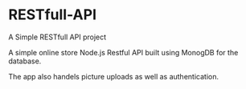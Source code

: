 # RESTfull-API
A Simple RESTfull API project

A simple online store Node.js Restful API built using MonogDB for the database.

The app also handels picture uploads as well as authentication.